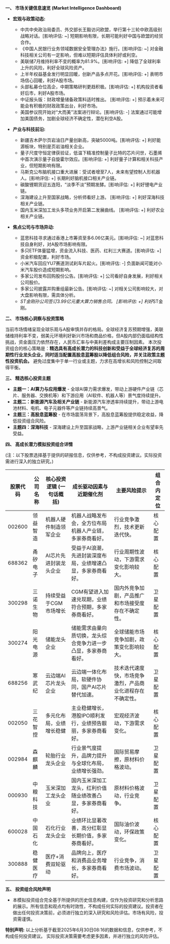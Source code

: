 **一、 市场关键信息速览 (Market Intelligence Dashboard)**

* **宏观与政策动态:**
    * 中共中央政治局委员、外交部长王毅访问欧盟，举行第十三轮中欧高级别战略对话。[影响评估: ~]  短期影响有限，长期可能利好中国与欧盟的经贸合作。
    * 《中国人民银行业务领域数据安全管理办法》施行。[影响评估: ~]  对金融科技相关公司有一定影响，但难以短期评估具体利好或利空。
    * 美联储7月维持利率不变的概率为81.9%。[影响评估: +]  降低了全球利率上升的风险，利好全球风险资产。
    * 上半年权益基金发行明显回暖，创新产品多点开花。[影响评估: +]  表明市场信心回暖，利好A股市场。
    * 头部私募仓位高企，中期策略研判更趋积极。[影响评估: +]  机构投资者看好后市，利好A股市场。
    *  中证报头版：财政增量储备政策料适时推出。 [影响评估: +] 预示着未来可能会有积极的财政政策出台，利好市场。
    *  美国参议院开始对“大而美”法案进行辩论。[影响评估: -] 法案通过可能增加美国债务，加剧全球经济不确定性，潜在利空A股。


* **产业与科技前沿:**
    * 新疆吉木萨尔页岩油日产量创新高，突破5000吨。[影响评估: +]  利好能源板块，特别是页岩油相关企业。
    * 量子尺度守恒定律获验证，低温下精准控制量子比特的芯片问世，石墨烯中首次演示量子自旋霍尔效应。[影响评估: +]  利好量子计算和相关科技产业，但短期影响有限。
    *  马斯克公布脑机接口重大进展：受试者增至7人，未来有望控制人形机器人。[影响评估: +]  长期利好脑机接口相关产业链。
    *  碳酸锂期货迎五连阳，“淡季不淡”预期发酵。[影响评估: +]  利好锂电产业链。
    *  深海建设上升至国家战略，分析师看好上游。 [影响评估: +] 利好深海科技相关产业链。
    *  国内玉米深加工龙头多项业务开启第二发展曲线。 [影响评估: +] 利好农业相关产业链。


* **焦点公司与市场异动:**
    * 蓝思科技寻求通过香港上市筹资至多6.06亿美元。[影响评估: ~]  对蓝思科技自身利好，对A股市场影响有限。
    *  多只ETF体量猛增，资金流入科技、医药、红利三大赛道。[影响评估: +]  资金积极配置，利好市场。
    *  小米汽车回应YU7赛道测试刹车片起火。[影响评估: -]  负面新闻可能对小米汽车股价造成短期影响。
    *  多家公司发布回购股份公告。[影响评估: +]  公司看好自身发展，利好相关公司股价。
    *  多家公司披露并购重组最新公告。[影响评估: ~]  对相关公司影响较大，对大盘影响有限，需具体分析。
    *  *ST金刚孙公司签订3.99亿元重大算力销售合同。 [影响评估: +] 利好*ST金刚。


**二、 市场核心洞察与投资策略**

当前市场情绪呈现全球乐观与A股审慎并存的格局。全球经济复苏预期增强，美联储维持利率不变，弱美元环境利好新兴市场和商品价格，但A股内部仍面临结构性挑战，资金面压力依然存在，人民币汇率与中美利差构成主要压制因素。  本次投资组合的核心策略是：**精选具有高成长潜力的科技创新和受益于全球经济复苏的周期性行业龙头企业，同时适当配置高股息蓝筹股以降低组合风险，并关注政策主题性投资机会。**  避免过度集中于单一行业或主题，力求在高增长和风险控制之间取得平衡。

**三、 精选核心投资主题**

* **主题一：AI算力与应用爆发** -  全球AI算力需求爆发，带动上游硬件产业链（芯片、服务器、交换机等）和下游应用（AI软件、机器人等）景气度持续提升。
* **主题二：新能源汽车及相关产业链** - 新能源汽车渗透率持续提升，带动上游电池材料、电机、电子元器件等产业链持续高景气。
* **主题三：高股息蓝筹股** -  在市场震荡背景下，高股息蓝筹股提供稳定收益，降低投资组合风险。
* **主题四：深海科技** -  深海建设上升至国家战略，上游产业链相关企业有望率先受益。


**四、 高成长潜力模拟投资组合详情**

(注：以下股票选择基于提供的研报信息，仅供参考，不构成投资建议。实际投资需进行深入的独立研究。)

| 股票代码 | 公司名称     | 核心投资逻辑 (一句话概括) | 成长驱动因素与近期催化剂                                     | 主要风险提示                                                       | 组合内定位 |
|------------|---------------|--------------------------|-------------------------------------------------------------|-------------------------------------------------------------------|-------------|
| 002600     | 领益智造     | 机器人硬件制造领军企业 | 机器人战略发布会，全方位布局机器人产业链，多家券商看好。       | 行业竞争激烈，技术更新迭代快。                                       | 核心配置   |
| 688362     | 甬矽电子     | AI芯片先进封装龙头企业 | 受益于AI浪潮，先进封装深度布局，业绩增速凸显，多家券商看好。 | 行业周期性波动，下游需求变化影响较大。                               | 核心配置   |
| 300298     | 三诺生物     | 持续受益于CGM市场增长 | CGM有望进入加速兑现期，业绩符合预期，多家券商看好。             | 国内外竞争加剧，产品推广和市场接受度存在不确定性。                   | 卫星配置   |
| 300274     | 阳光电源     | 储能龙头企业             | 储能需求由量向质切换，龙头综合竞争力进一步凸显，多家券商看好。 | 全球储能市场竞争加剧，政策变化影响较大。                              | 核心配置   |
| 688256     | 寒武纪       | 云边端AI芯片龙头企业   | 云边端一体化布局，软硬件协同，国产AI芯片替代加速。                 | 技术迭代速度快，市场竞争激烈，产品商业化进程存在不确定性。         | 卫星配置   |
| 002050     | 三花智控     | 多元化布局，业绩增长稳健 | 主业稳健增长，港股IPO顺利发行，业绩预告靓丽，多家券商看好。      | 宏观经济波动，下游需求变化。                                       | 核心配置   |
| 002984     | 森麒麟       | 轮胎行业龙头企业         | 行业景气度提升，品牌力提升与全球化布局，业绩增长强劲。             | 国际贸易摩擦，原材料价格波动。                                       | 卫星配置   |
| 000930     | 中粮科技     | 玉米深加工龙头企业       | 国内玉米深加工龙头，红利价值随业绩改善凸显，多家券商看好。         | 原材料价格波动，行业竞争。                                         | 卫星配置   |
| 600028     | 中国石化     | 石化行业龙头企业         | 业绩环比显著改善，高分红彰显长期价值，多家券商看好。             | 国际油价波动，环保政策变化。                                       | 核心配置   |
| 300888     | 稳健医疗     | 医疗+消费双轮驱动       | 品牌向上，医疗和消费品业务增长，多家券商看好。                     | 行业竞争，消费市场波动。                                         | 卫星配置   |


**五、 投资组合风险声明**

* 本模拟投资组合完全基于所提供的历史信息构建，仅作为投资研究和分析思路的展示。所有信息和观点均有时效性，不构成任何实际的投资建议。投资者在做出任何投资决策前，必须进行独立的深入研究和风险评估。市场有风险，投资需谨慎。


**特别声明:**  以上分析基于截至2025年6月30日08:16的数据和信息，仅供参考，不构成任何投资建议。  实际投资决策需要考虑更多因素，并进行独立的风险评估。
